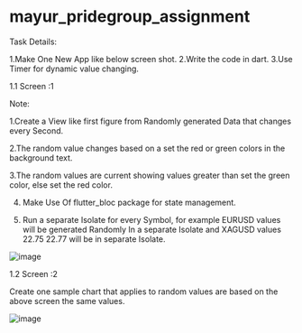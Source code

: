 # mayur_pridegroup_assignment

Task Details:

1.Make One New App like below screen shot.
2.Write the code in dart.
3.Use Timer for dynamic value changing.

1.1 Screen :1 

Note:

1.Create a View  like first figure from Randomly generated Data that changes every Second.

2.The random value changes based on a set the red or green colors in the background text.

3.The random values are current showing values greater than set the green color, else set the red color.

4. Make Use Of  flutter_bloc  package for state management.

5.  Run a separate Isolate for every Symbol, for example EURUSD values will be generated Randomly In a separate Isolate and XAGUSD values 22.75 22.77 will be in separate Isolate.

![image](https://user-images.githubusercontent.com/80156609/203066767-6cffbc21-6e41-4214-8946-7885b6218d95.png)

1.2 Screen :2

Create one sample chart that applies to random values are based on the above screen the same values.

![image](https://user-images.githubusercontent.com/80156609/203066826-9e0c467f-ad5d-4fb8-8662-5ffd8e9b663c.png)
